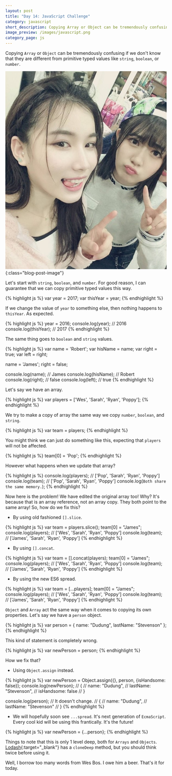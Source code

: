 ```yaml
---
layout: post
title: "Day 14: JavaScript Challenge"
category: javascript
short_description: Copying Array or Object can be tremendously confusing if we don't know that they are different from primitive typed values like string, boolean, or number.
image_preview: /images/javascript.png
category_page: js
---
```


Copying `Array` or `Object` can be tremendously confusing if we don't know that
they are different from primitive typed values like `string`, `boolean`, or
`number`.

![She is the best!](/images/she_is.jpg){:class="blog-post-image"}

Let's start with `string`, `boolean`, and `number`.
For good reason, I can guarantee that we can copy primitive typed values
this way.

{% highlight js %}
  var year = 2017;
  var thisYear = year;
{% endhighlight %}

If we change the value of `year` to something else,
then nothing happens to `thisYear`. As expected.

{% highlight js %}
  year = 2016;
  console.log(year); // 2016
  console.log(thisYear); // 2017
{% endhighlight %}

The same thing goes to `boolean` and `string` values.

{% highlight js %}
  var name = 'Robert';
  var hisName = name;
  var right = true;
  var left = right;

  name = 'James';
  right = false;

  console.log(name); // James
  console.log(hisName); // Robert
  console.log(right); // false
  console.log(left); // true
{% endhighlight %}

Let's say we have an array.

{% highlight js %}
  var players = ['Wes', 'Sarah', 'Ryan', 'Poppy'];
{% endhighlight %}

We try to make a copy of array the same way we
copy `number`, `boolean`, and `string`.

{% highlight js %}
  var team = players;
{% endhighlight %}

You might think we can just do something like this, expecting that `players`
will not be affected.

{% highlight js %}
  team[0] = 'Pop';
{% endhighlight %}

However what happens when we update that array?

{% highlight js %}
  console.log(players); // ['Pop', 'Sarah', 'Ryan', 'Poppy']
  console.log(team); // ['Pop', 'Sarah', 'Ryan', 'Poppy']
  console.log(`Both share the same memory.`);
{% endhighlight %}

Now here is the problem! We have edited the original array too!
Why? It's because that is an array reference, not an array copy.
They both point to the same array! So, how do we fix this?

* By using old fashioned `[].slice`.

{% highlight js %}
  var team = players.slice();
  team[0] = "James";
  console.log(players); // ['Wes', 'Sarah', 'Ryan', 'Poppy']
  console.log(team); // ['James', 'Sarah', 'Ryan', 'Poppy']
{% endhighlight %}

* By using `[].concat`.

{% highlight js %}
  var team = [].concat(players);
  team[0] = "James";
  console.log(players); // ['Wes', 'Sarah', 'Ryan', 'Poppy']
  console.log(team); // ['James', 'Sarah', 'Ryan', 'Poppy']
{% endhighlight %}

* By using the new ES6 spread.

{% highlight js %}
  var team = [...players];
  team[0] = "James";
  console.log(players); // ['Wes', 'Sarah', 'Ryan', 'Poppy']
  console.log(team); // ['James', 'Sarah', 'Ryan', 'Poppy']
{% endhighlight %}

`Object` and `Array` act the same way when it comes to copying its own
properties. Let's say we have a `person` object.

{% highlight js %}
  var person = {
    name: "Dudung",
    lastName: "Stevenson"
  };
{% endhighlight %}

This kind of statement is completely wrong.

{% highlight js %}
  var newPerson = person;
{% endhighlight %}

How we fix that?

* Using `Object.assign` instead.

{% highlight js %}
  var newPerson = Object.assign({}, person, {isHandsome: false});
  console.log(newPerson);
  // {
  //   name: "Dudung",
  //   lastName: "Stevenson",
  //   isHandsome: false
  // }

  console.log(person);
  // It doesn't change.
  // {
  //   name: "Dudung",
  //   lastName: "Stevenson"
  // }
{% endhighlight %}

* We will hopefully soon see `...spread`. It's next
generation of `EcmaScript`. Every cool kid will be using this frantically. It's
the future!

{% highlight js %}
  var newPerson = {...person};
{% endhighlight %}

Things to note that this is only 1 level deep, both for `Arrays` and
`Objects`. [Lodash](https://lodash.com/docs/4.17.4#cloneDeep){:target="_blank"}
has a `cloneDeep` method, but you should think twice before using it.

Well, I borrow too many words from Wes Bos. I owe him a beer. That's it
for today.
